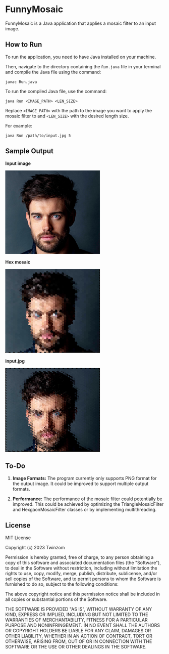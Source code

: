 # FunnyMosaic

FunnyMosaic is a Java application that applies a mosaic filter to an input image.

## How to Run

To run the application, you need to have Java installed on your machine. 

Then, navigate to the directory containing the `Run.java` file in your terminal and compile the Java file using the command:

```
javac Run.java
```

To run the compiled Java file, use the command:

```
java Run <IMAGE_PATH> <LEN_SIZE>
```

Replace `<IMAGE_PATH>` with the path to the image you want to apply the mosaic filter to and `<LEN_SIZE>` with the desired length size.

For example:

```
java Run /path/to/input.jpg 5
```

## Sample Output

**Input image**

<img src="https://github.com/twinzom/Funny-Mosaic/blob/master/input.jpg?raw=true" width="300" >

**Hex mosaic**

<img src="https://github.com/twinzom/Funny-Mosaic/blob/master/input.jpg.hex.mosaic.png?raw=true" width="300" >

**input.jpg**

<img src="https://github.com/twinzom/Funny-Mosaic/blob/master/input.jpg.tri.mosaic.png?raw=true" width="300" >

## To-Do

1. **Image Formats:** The program currently only supports PNG format for the output image. It could be improved to support multiple output formats.

2. **Performance:** The performance of the mosaic filter could potentially be improved. This could be achieved by optimizing the TriangleMosaicFilter and HexgaonMosaicFilter classes or by implementing multithreading.

## License

MIT License

Copyright (c) 2023 Twinzom

Permission is hereby granted, free of charge, to any person obtaining a copy of this software and associated documentation files (the "Software"), to deal in the Software without restriction, including without limitation the rights to use, copy, modify, merge, publish, distribute, sublicense, and/or sell copies of the Software, and to permit persons to whom the Software is furnished to do so, subject to the following conditions:

The above copyright notice and this permission notice shall be included in all copies or substantial portions of the Software.

THE SOFTWARE IS PROVIDED "AS IS", WITHOUT WARRANTY OF ANY KIND, EXPRESS OR IMPLIED, INCLUDING BUT NOT LIMITED TO THE WARRANTIES OF MERCHANTABILITY, FITNESS FOR A PARTICULAR PURPOSE AND NONINFRINGEMENT. IN NO EVENT SHALL THE AUTHORS OR COPYRIGHT HOLDERS BE LIABLE FOR ANY CLAIM, DAMAGES OR OTHER LIABILITY, WHETHER IN AN ACTION OF CONTRACT, TORT OR OTHERWISE, ARISING FROM, OUT OF OR IN CONNECTION WITH THE SOFTWARE OR THE USE OR OTHER DEALINGS IN THE SOFTWARE.
